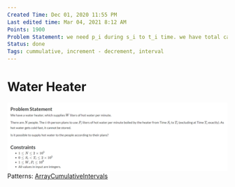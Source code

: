 ```yaml
---
Created Time: Dec 01, 2020 11:55 PM
Last edited time: Mar 04, 2021 8:12 AM
Points: 1900
Problem Statement: we need p_i during s_i to t_i time. we have total capacity of w, can we support?
Status: done
Tags: cummulative, increment - decrement, interval
---
```


# Water Heater

![Water%20Heater%204b6c8d3a23d349ad849c7c3202352729/Untitled.png](Water%20Heater%204b6c8d3a23d349ad849c7c3202352729/Untitled.png)
Patterns: [Array](Array.md)[Cumulative](Cumulative.md)[Intervals](Intervals.md)
